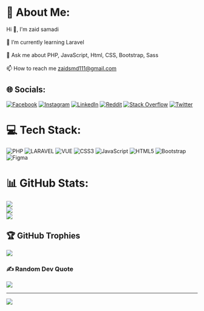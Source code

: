 # 💫 About Me:
Hi 👋, I'm zaid samadi<br><br>🌱 I’m currently learning Laravel<br><br>💬 Ask me about PHP, JavaScript, Html, CSS, Bootstrap, Sass<br><br>📫 How to reach me zaidsmd111@gmail.com


## 🌐 Socials:
[![Facebook](https://img.shields.io/badge/Facebook-%231877F2.svg?logo=Facebook&logoColor=white)](https://facebook.com/zaid.samadi.752) [![Instagram](https://img.shields.io/badge/Instagram-%23E4405F.svg?logo=Instagram&logoColor=white)](https://instagram.com/szaid.03) [![LinkedIn](https://img.shields.io/badge/LinkedIn-%230077B5.svg?logo=linkedin&logoColor=white)](https://linkedin.com/in/zaid-samadi-b95281217) [![Reddit](https://img.shields.io/badge/Reddit-%23FF4500.svg?logo=Reddit&logoColor=white)](https://reddit.com/user/zaidsmd) [![Stack Overflow](https://img.shields.io/badge/-Stackoverflow-FE7A16?logo=stack-overflow&logoColor=white)](https://stackoverflow.com/users/15868144) [![Twitter](https://img.shields.io/badge/Twitter-%231DA1F2.svg?logo=Twitter&logoColor=white)](https://twitter.com/z_s_m_d) 

# 💻 Tech Stack:
![PHP](https://img.shields.io/badge/php-7A86B8.svg?style=for-the-badge&logo=php&logoColor=white) ![LARAVEL](https://img.shields.io/badge/laravel-F05340.svg?style=for-the-badge&logo=laravel&logoColor=white)  ![VUE](https://img.shields.io/badge/vuejs-41B883.svg?style=for-the-badge&logo=vuedotjs&logoColor=white)  ![CSS3](https://img.shields.io/badge/css3-%231572B6.svg?style=for-the-badge&logo=css3&logoColor=white) ![JavaScript](https://img.shields.io/badge/javascript-%23323330.svg?style=for-the-badge&logo=javascript&logoColor=%23F7DF1E) ![HTML5](https://img.shields.io/badge/html5-%23E34F26.svg?style=for-the-badge&logo=html5&logoColor=white) ![Bootstrap](https://img.shields.io/badge/bootstrap-%23563D7C.svg?style=for-the-badge&logo=bootstrap&logoColor=white)  	![Figma](https://img.shields.io/badge/figma-%23F24E1E.svg?style=for-the-badge&logo=figma&logoColor=white)
# 📊 GitHub Stats:
![](https://github-readme-stats.vercel.app/api?username=zaidsmd&theme=dark&hide_border=true&include_all_commits=false&count_private=false)<br/>
![](https://github-readme-streak-stats.herokuapp.com/?user=zaidsmd&theme=dark&hide_border=true)<br/>
![](https://github-readme-stats.vercel.app/api/top-langs/?username=zaidsmd&theme=dark&hide_border=true&include_all_commits=false&count_private=false&layout=compact)

## 🏆 GitHub Trophies
![](https://github-profile-trophy.vercel.app/?username=zaidsmd&theme=onedark&no-frame=false&no-bg=true&margin-w=4)

### ✍️ Random Dev Quote
![](https://quotes-github-readme.vercel.app/api?type=horizontal&theme=dark)

---
[![](https://visitcount.itsvg.in/api?id=zaidsmd&icon=1&color=0)](https://visitcount.itsvg.in)

